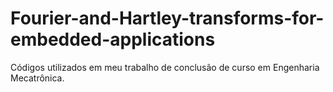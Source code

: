 # Fourier-and-Hartley-transforms-for-embedded-applications
 Códigos utilizados em meu trabalho de conclusão de curso em Engenharia Mecatrônica.

